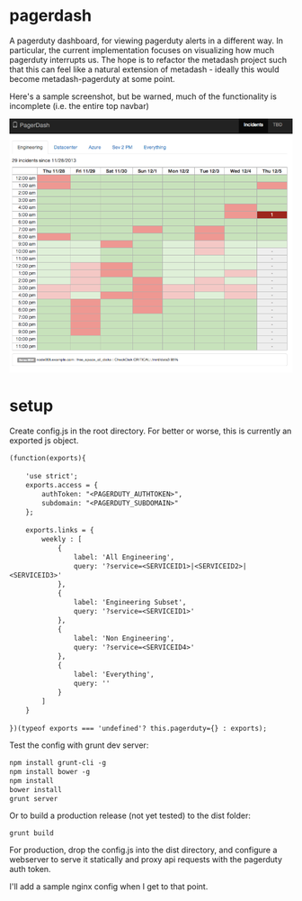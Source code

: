 pagerdash
========

A pagerduty dashboard, for viewing pagerduty alerts in a different way. In particular, the current
implementation focuses on visualizing how much pagerduty interrupts us. The hope is to refactor the metadash
project such that this can feel like a natural extension of metadash - ideally this would become metadash-pagerduty at some point.

Here's a sample screenshot, but be warned, much of the functionality is incomplete (i.e. the entire top navbar)

![ScreenShot](https://raw.githubusercontent.com/anowell/pagerdash/master/pagerdash-screenshot.png)

setup
=====

Create config.js in the root directory. For better or worse, this is currently an exported js object.

    (function(exports){

        'use strict';
        exports.access = {
            authToken: "<PAGERDUTY_AUTHTOKEN>",
            subdomain: "<PAGERDUTY_SUBDOMAIN>"
        };

        exports.links = {
            weekly : [
                {
                    label: 'All Engineering',
                    query: '?service=<SERVICEID1>|<SERVICEID2>|<SERVICEID3>'
                },
                {
                    label: 'Engineering Subset',
                    query: '?service=<SERVICEID1>'
                },
                {
                    label: 'Non Engineering',
                    query: '?service=<SERVICEID4>'
                },
                {
                    label: 'Everything',
                    query: ''
                }
            ]
        }

    })(typeof exports === 'undefined'? this.pagerduty={} : exports);


Test the config with grunt dev server:

    npm install grunt-cli -g
    npm install bower -g
    npm install
    bower install
    grunt server

Or to build a production release (not yet tested) to the dist folder:

    grunt build


For production, drop the config.js into the dist directory,
and configure a webserver to serve it statically and proxy api requests with the pagerduty auth token.

I'll add a sample nginx config when I get to that point.
